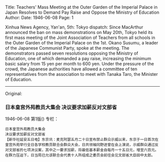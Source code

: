 Title: Teachers' Mass Meeting at the Outer Garden of the Imperial Palace in Japan Resolves to Demand Pay Raise and Oppose the Ministry of Education
Author:
Date: 1946-06-08
Page: 1

Xinhua News Agency, Yan'an, 5th: Tokyo dispatch: Since MacArthur announced the ban on mass demonstrations on May 20th, Tokyo held its first mass meeting of the Joint Association of Teachers from all schools in the Outer Garden of the Imperial Palace on the 1st. Okano Susumu, a leader of the Japanese Communist Party, spoke at the meeting. The demonstrators passed seven resolutions opposing the Ministry of Education, one of which demanded a pay raise, increasing the minimum basic salary from 15 yen per month to 600 yen. Under the pressure of the crowd, the Japanese authorities have allowed a committee of ten representatives from the association to meet with Tanaka Taro, the Minister of Education.



<hr /> 

Original: 


### 日本皇宫外苑教员大集会  决议要求加薪反对文部省

1946-06-08
第1版()
专栏：

    日本皇宫外苑教员大集会
    决议要求加薪反对文部省
    【新华社延安五日电】东京讯：麦克阿瑟五月二十日宣布禁止群众示威以来，东京于一日首次在皇宫外苑举行全日各学校教员联合会群众大会，日共领袖冈野进曾在会上演说，示威群众通过反对文部省的七项决议案，其中之一要求加薪，将最低基本薪金自每月一十五日元，增至六百元。在群力压迫下，日当局已允该联合会代表十人所组成之委员会前往会见文部省大臣田中太郎。
